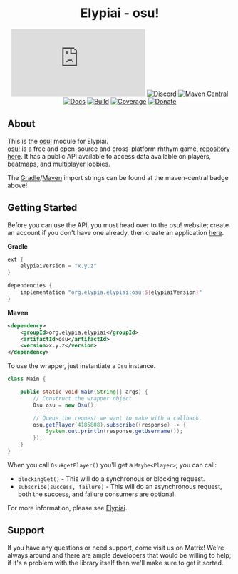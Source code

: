 <div align="center">

# Elypiai - osu!
[![Matrix]][matrix-community] [![Discord]][discord-guild] [![Maven Central]][maven-page] [![Docs]][documentation] [![Build]][gitlab] [![Coverage]][gitlab] [![Donate]][elypia-donate]
</div>

## About
This is the [osu!] module for Elypiai.  
[osu!] is a free and open-source and cross-platform rhthym game,
[repository here][osu-code].
It has a public API available to access data available on players, beatmaps, 
and multiplayer lobbies.

The [Gradle]/[Maven] import strings can be found at the maven-central badge above!

## Getting Started
Before you can use the API, you must head over to the osu! website; create
an account if you don't have one already, then create an application
[here][osu-application].

**Gradle**
```gradle
ext {
    elypiaiVersion = "x.y.z"
}

dependencies {
    implementation "org.elypia.elypiai:osu:${elypiaiVersion}"
}
```

**Maven**
```xml
<dependency>
    <groupId>org.elypia.elypiai</groupId>
    <artifactId>osu</artifactId>
    <version>x.y.z</version>
</dependency>
```

To use the wrapper, just instantiate a `Osu` instance.

```java
class Main {

    public static void main(String[] args) {
        // Construct the wrapper object.
        Osu osu = new Osu();

        // Queue the request we want to make with a callback.
        osu.getPlayer(4185808).subscribe((response) -> {
            System.out.println(response.getUsername());
        });
    }
}
```

When you call `Osu#getPlayer()` you'll get a `Maybe<Player>`; you can call:
* `blockingGet()` - This will do a synchronous or blocking request.
* `subscribe(success, failure)` - This will do an asynchronous request, both the success, and failure consumers are optional.

For more information, please see [Elypiai].

## Support
If you have any questions or need support, come visit us on Matrix! We're always around and there are
ample developers that would be willing to help; if it's a problem with the library itself then we'll
make sure to get it sorted.

[matrix-community]: https://matrix.to/#/+elypia:matrix.org "Matrix Invite"
[discord-guild]: https://discord.gg/hprGMaM "Discord Invite"
[maven-page]: https://search.maven.org/artifact/org.elypia.elypiai/cleverbot "Maven Central"
[documentation]: https://elypia.gitlab.io/elypiai/com/elypia/elypiai/cleverbot/package-summary.html "Documentation"
[gitlab]: https://gitlab.com/Elypia/elypiai/commits/master "Repository on GitLab"
[elypia-donate]: https://elypia.org/donate "Donate to Elypia"
[Gradle]: https://gradle.org/ "Depend via Gradle"
[Maven]: https://maven.apache.org/ "Depend via Maven"
[osu!]: https://osu.ppy.sh/home
[osu-code]: https://github.com/ppy/osu
[osu-api]: https://osu.ppy.sh/docs/index.html
[osu-application]: https://osu.ppy.sh/home/account/edit#oauth
[Elypiai]: https://gitlab.com/Elypia/elypiai "Elypiai Repository"

[Matrix]: https://img.shields.io/matrix/elypia:matrix.org?logo=matrix "Matrix Shield"
[Discord]: https://discord.com/api/guilds/184657525990359041/widget.png "Discord Shield"
[Maven Central]: https://img.shields.io/maven-central/v/org.elypia.elypiai/cleverbot "Download Shield"
[Docs]: https://img.shields.io/badge/docs-elypiai-blue.svg "Documentation Shield"
[Build]: https://gitlab.com/Elypia/elypiai/badges/master/pipeline.svg "GitLab Build Shield"
[Coverage]: https://gitlab.com/Elypia/elypiai/badges/master/coverage.svg "GitLab Coverage Shield"
[Donate]: https://img.shields.io/badge/donate-elypia-blueviolet "Donate Shield"
